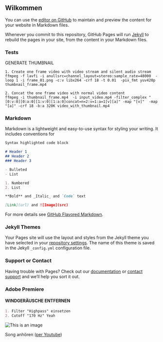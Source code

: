 ## Wilkommen

You can use the [editor on GitHub](https://github.com/untitled-soundtrack/digitalebastelenzyklopaedie.github.io/edit/gh-pages/index.md) to maintain and preview the content for your website in Markdown files.

Whenever you commit to this repository, GitHub Pages will run [Jekyll](https://jekyllrb.com/) to rebuild the pages in your site, from the content in your Markdown files.

### Tests

GENERATE THUMBNAIL

	1. Create one frame video with video stream and silent audio stream
	ffmpeg -f lavfi -i anullsrc=channel_layout=stereo:sample_rate=48000  -loop 1 -i frame_01.png -c:v libx264 -crf 18 -t 0.01  -pix_fmt yuv420p thumbnail_frame.mp4
	
	2. Concat the one frame video with normal video content
	ffmpeg -i thumbnail_frame.mp4  -i input_video.mp4 -filter_complex "[0:v:0][0:a:0][1:v:0][1:a:0]concat=n=2:v=1:a=1[v][a]" -map "[v]"  -map "[a]" -crf 18 -b:a 320K video_with_thumbnail.mp4
  
### Markdown

Markdown is a lightweight and easy-to-use syntax for styling your writing. It includes conventions for

```markdown
Syntax highlighted code block

# Header 1
## Header 2
### Header 3

- Bulleted
- List

1. Numbered
2. List

**Bold** and _Italic_ and `Code` text

[Link](url) and ![Image](src)
```

For more details see [GitHub Flavored Markdown](https://guides.github.com/features/mastering-markdown/).

### Jekyll Themes

Your Pages site will use the layout and styles from the Jekyll theme you have selected in your [repository settings](https://github.com/untitled-soundtrack/digitalebastelenzyklopaedie.github.io/settings/pages). The name of this theme is saved in the Jekyll `_config.yml` configuration file.

### Support or Contact

Having trouble with Pages? Check out our [documentation](https://docs.github.com/categories/github-pages-basics/) or [contact support](https://support.github.com/contact) and we’ll help you sort it out.

### Adobe Premiere

#### WINDGERÄUSCHE ENTFERNEN

```markdown
1. Filter "Highpass" einsetzen
2. Cutoff "170 Hz" Yeah
```
![This is an image](https://64.media.tumblr.com/8ea82c8b5a98becaa49cd637d0d8f612/e99c2b06d934ab05-d4/s500x750/9dd9d5fa6b664eced9df0f43dd64c2a0115d4428.jpg)

Song anhören ([per Youtube](https://www.youtube.com/watch?v=9FFo21LlrWk))




